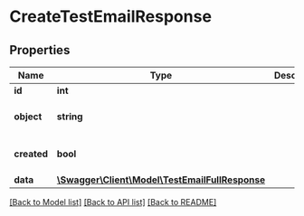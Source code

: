 # CreateTestEmailResponse

## Properties
Name | Type | Description | Notes
------------ | ------------- | ------------- | -------------
**id** | **int** |  | 
**object** | **string** |  | [optional] [default to 'test_email']
**created** | **bool** |  | [optional] [default to true]
**data** | [**\Swagger\Client\Model\TestEmailFullResponse**](TestEmailFullResponse.md) |  | 

[[Back to Model list]](../../README.md#documentation-for-models) [[Back to API list]](../../README.md#documentation-for-api-endpoints) [[Back to README]](../../README.md)

